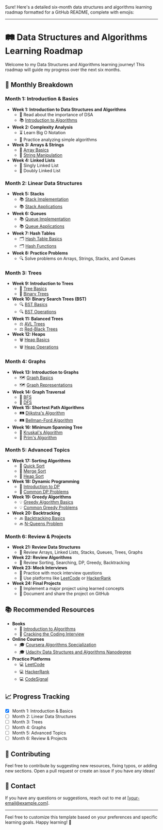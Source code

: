 Sure! Here's a detailed six-month data structures and algorithms learning roadmap formatted for a GitHub README, complete with emojis:

---

# 🛤️ Data Structures and Algorithms Learning Roadmap

Welcome to my Data Structures and Algorithms learning journey! This roadmap will guide my progress over the next six months.

## 📅 Monthly Breakdown

### Month 1: Introduction & Basics

- **Week 1: Introduction to Data Structures and Algorithms**
  - 📖 Read about the importance of DSA
  - 📚 [Introduction to Algorithms](https://www.example.com)
- **Week 2: Complexity Analysis**
  - ⏳ Learn Big O Notation
  - 📝 Practice analyzing simple algorithms
- **Week 3: Arrays & Strings**
  - 📘 [Array Basics](https://www.example.com)
  - 📘 [String Manipulation](https://www.example.com)
- **Week 4: Linked Lists**
  - 🔗 Singly Linked List
  - 🔗 Doubly Linked List

### Month 2: Linear Data Structures

- **Week 5: Stacks**
  - 📚 [Stack Implementation](https://www.example.com)
  - 📚 [Stack Applications](https://www.example.com)
- **Week 6: Queues**
  - 📚 [Queue Implementation](https://www.example.com)
  - 📚 [Queue Applications](https://www.example.com)
- **Week 7: Hash Tables**
  - 🗂️ [Hash Table Basics](https://www.example.com)
  - 🗂️ [Hash Functions](https://www.example.com)
- **Week 8: Practice Problems**
  - 🔍 Solve problems on Arrays, Strings, Stacks, and Queues

### Month 3: Trees

- **Week 9: Introduction to Trees**
  - 🌳 [Tree Basics](https://www.example.com)
  - 🌳 [Binary Trees](https://www.example.com)
- **Week 10: Binary Search Trees (BST)**
  - 🔍 [BST Basics](https://www.example.com)
  - 🔍 [BST Operations](https://www.example.com)
- **Week 11: Balanced Trees**
  - ⚖️ [AVL Trees](https://www.example.com)
  - ⚖️ [Red-Black Trees](https://www.example.com)
- **Week 12: Heaps**
  - 🗑️ [Heap Basics](https://www.example.com)
  - 🗑️ [Heap Operations](https://www.example.com)

### Month 4: Graphs

- **Week 13: Introduction to Graphs**
  - 🗺️ [Graph Basics](https://www.example.com)
  - 🗺️ [Graph Representations](https://www.example.com)
- **Week 14: Graph Traversal**
  - 🚶 [BFS](https://www.example.com)
  - 🚶 [DFS](https://www.example.com)
- **Week 15: Shortest Path Algorithms**
  - 🛤️ [Dijkstra's Algorithm](https://www.example.com)
  - 🛤️ [Bellman-Ford Algorithm](https://www.example.com)
- **Week 16: Minimum Spanning Tree**
  - 🌉 [Kruskal's Algorithm](https://www.example.com)
  - 🌉 [Prim's Algorithm](https://www.example.com)

### Month 5: Advanced Topics

- **Week 17: Sorting Algorithms**
  - 🔄 [Quick Sort](https://www.example.com)
  - 🔄 [Merge Sort](https://www.example.com)
  - 🔄 [Heap Sort](https://www.example.com)
- **Week 18: Dynamic Programming**
  - 🧩 [Introduction to DP](https://www.example.com)
  - 🧩 [Common DP Problems](https://www.example.com)
- **Week 19: Greedy Algorithms**
  - 💡 [Greedy Algorithm Basics](https://www.example.com)
  - 💡 [Common Greedy Problems](https://www.example.com)
- **Week 20: Backtracking**
  - 🔙 [Backtracking Basics](https://www.example.com)
  - 🔙 [N-Queens Problem](https://www.example.com)

### Month 6: Review & Projects

- **Week 21: Review Data Structures**
  - 🔄 Review Arrays, Linked Lists, Stacks, Queues, Trees, Graphs
- **Week 22: Review Algorithms**
  - 🔄 Review Sorting, Searching, DP, Greedy, Backtracking
- **Week 23: Mock Interviews**
  - 💼 Practice with mock interview questions
  - 💼 Use platforms like [LeetCode](https://www.leetcode.com) or [HackerRank](https://www.hackerrank.com)
- **Week 24: Final Projects**
  - 🚀 Implement a major project using learned concepts
  - 🚀 Document and share the project on GitHub

## 📚 Recommended Resources

- **Books**
  - 📘 [Introduction to Algorithms](https://www.example.com)
  - 📘 [Cracking the Coding Interview](https://www.example.com)
- **Online Courses**
  - 🎓 [Coursera Algorithms Specialization](https://www.example.com)
  - 🎓 [Udacity Data Structures and Algorithms Nanodegree](https://www.example.com)
- **Practice Platforms**
  - 💻 [LeetCode](https://www.leetcode.com)
  - 💻 [HackerRank](https://www.hackerrank.com)
  - 💻 [CodeSignal](https://www.codesignal.com)

## 📈 Progress Tracking

- [x] Month 1: Introduction & Basics
- [ ] Month 2: Linear Data Structures
- [ ] Month 3: Trees
- [ ] Month 4: Graphs
- [ ] Month 5: Advanced Topics
- [ ] Month 6: Review & Projects

## 🤝 Contributing

Feel free to contribute by suggesting new resources, fixing typos, or adding new sections. Open a pull request or create an issue if you have any ideas!

## 📧 Contact

If you have any questions or suggestions, reach out to me at [your-email@example.com].

---

Feel free to customize this template based on your preferences and specific learning goals. Happy learning! 🚀
